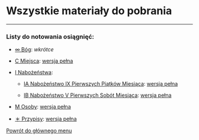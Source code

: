 # Wszystkie materiały do pobrania
---
### Listy do notowania osiągnięć:

- [<span id="bog" class="status status-list"><span class="status status-list">∞</span> Bóg</span>](bog.md): _wkrótce_

- [<span id="miejsca" class="status status-list"><span class="status status-list">C</span> Miejsca</span>](miejsca.md): [wersja pełna](../../xx/pdf/lista_v1_c_miejsca.pdf)

- [<span id="nabozenstwa" class="status status-list"><span class="status status-list">I</span> Nabożeństwa</span>](nabozenstwa.md):

   - [<span id="nabozenstwo-a" class="status status-list"><span class="status status-list">IA</span> Nabożeństwo IX Pierwszych Piątków Miesiąca</span>](nabozenstwo_ix_pierwszych_piatkow_miesiaca.md): [wersja pełna](../../xx/pdf/lista_v1_i_nabozenstwa_ab.pdf)

   - [<span id="nabozenstwo-b" class="status status-list"><span class="status status-list">IB</span> Nabożeństwo V Pierwszych Sobót Miesiąca</span>](nabozenstwo_v_pierwszych_sobot_miesiaca.md): [wersja pełna](../../xx/pdf/lista_v1_i_nabozenstwa_ab.pdf)

- [<span id="osoby" class="status status-list"><span class="status status-list">M</span> Osoby</span>](osoby.md): [wersja pełna](../../xx/pdf/lista_v1_m_osoby.pdf)

- [<span id="przypisy" class="status status-list"><span class="status status-list">＊</span> Przypisy</span>](przypisy.md): [wersja pełna](../../xx/pdf/lista_v1_przypisy.pdf)

[Powrót do głównego menu](index.md)
